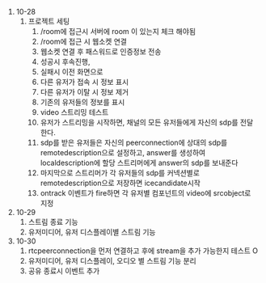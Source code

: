 1. 10-28
   1. 프로젝트 세팅
      1. /room에 접근시 서버에 room 이 있는지 체크 해야됨
      2. /room에 접근 시 웹소켓 연결
      3. 웹소켓 연결 후 패스워드로 인증정보 전송
      4. 성공시 후속진행,
      5. 실패시 이전 화면으로
      6. 다른 유저가 접속 시 정보 표시
      7. 다른 유저가 이탈 시 정보 제거
      8. 기존의 유저들의 정보를 표시
      9. video 스트리밍 테스트
      10. 유저가 스트리밍을 시작하면, 채널의 모든 유저들에게 자신의 sdp를 전달한다.
      11. sdp를 받은 유저들은 자신의 peerconnection에 상대의 sdp를 remotedescription으로 설정하고, answer를 생성하여 localdescription에 할당 스트리머에게 answer의 sdp를 보내준다
      12. 마지막으로 스트리머가 각 유저들의 sdp를 커넥션별로 remotedescription으로 저장하면 icecandidate시작
      13. ontrack 이벤트가 fire하면 각 유저별 컴포넌트의 video에 srcobject로 지정
2. 10-29
   1. 스트림 종료 기능
   2. 유저미디어, 유저 디스플레이별 스트림 기능
3. 10-30
   1. rtcpeerconnection을 먼저 연결하고 후에 stream을 추가 가능한지 테스트 O
   2. 유저미디어, 유저 디스플레이, 오디오 별 스트림 기능 분리
   3. 공유 종료시 이벤트 추가
